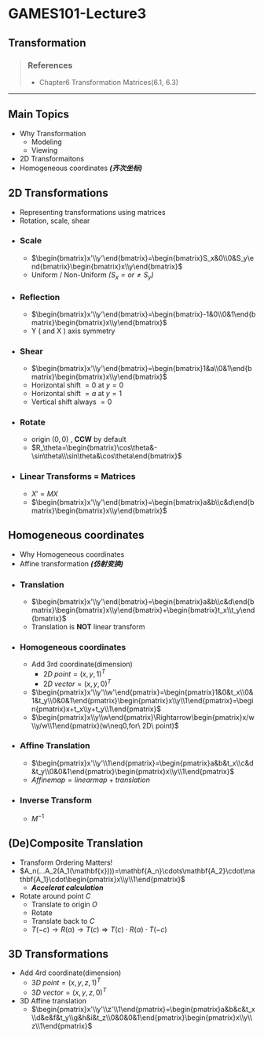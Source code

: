 # GAMES101-Lecture3
## Transformation
>### References
>* Chapter6 Transformation Matrices(6.1, 6.3)

***
## Main Topics
* Why Transformation
    - Modeling
    - Viewing
* 2D Transformaitons
* Homogeneous coordinates ***(齐次坐标)***
## 2D Transformations
* Representing transformations using matrices
* Rotation, scale, shear
* ### Scale
    - $\begin{bmatrix}x'\\y'\end{bmatrix}=\begin{bmatrix}S_x&0\\0&S_y\end{bmatrix}\begin{bmatrix}x\\y\end{bmatrix}$
    - Uniform / Non-Uniform *($S_x=or\neq S_y$)*
* ### Reflection
    - $\begin{bmatrix}x'\\y'\end{bmatrix}=\begin{bmatrix}-1&0\\0&1\end{bmatrix}\begin{bmatrix}x\\y\end{bmatrix}$
    - Y ( and X ) axis symmetry
* ### Shear
    - $\begin{bmatrix}x'\\y'\end{bmatrix}=\begin{bmatrix}1&a\\0&1\end{bmatrix}\begin{bmatrix}x\\y\end{bmatrix}$
    - Horizontal shift $=0$ at $y=0$
    - Horizontal shift $=a$ at $y=1$
    - Vertical shift always $=0$
* ### Rotate
    - origin $(0,0)$ , **CCW** by default
    - $R_\theta=\begin{bmatrix}\cos\theta&-\sin\theta\\\sin\theta&\cos\theta\end{bmatrix}$
* ### Linear Transforms = Matrices
    - $X'=MX$
    - $\begin{bmatrix}x'\\y'\end{bmatrix}=\begin{bmatrix}a&b\\c&d\end{bmatrix}\begin{bmatrix}x\\y\end{bmatrix}$

## Homogeneous coordinates
* Why Homogeneous coordinates
* Affine transformation ***(仿射变换)***
* ### Translation
    - $\begin{bmatrix}x'\\y'\end{bmatrix}=\begin{bmatrix}a&b\\c&d\end{bmatrix}\begin{bmatrix}x\\y\end{bmatrix}+\begin{bmatrix}t_x\\t_y\end{bmatrix}$
    - Translation is **NOT** linear transform
* ### Homogeneous coordinates
    - Add 3rd coordinate(dimension)
        - $2D\ point = (x,y,1)^T$
        - $2D\ vector = (x,y,0)^T$
    - $\begin{pmatrix}x'\\y'\\w'\end{pmatrix}=\begin{pmatrix}1&0&t_x\\0&1&t_y\\0&0&1\end{pmatrix}\begin{pmatrix}x\\y\\1\end{pmatrix}=\begin{pmatrix}x+t_x\\y+t_y\\1\end{pmatrix}$
    - $\begin{pmatrix}x\\y\\w\end{pmatrix}\Rightarrow\begin{pmatrix}x/w\\y/w\\1\end{pmatrix}(w\neq0,for\ 2D\ point)$
* ### Affine Translation
    - $\begin{pmatrix}x'\\y'\\1\end{pmatrix}=\begin{pmatrix}a&b&t_x\\c&d&t_y\\0&0&1\end{pmatrix}\begin{pmatrix}x\\y\\1\end{pmatrix}$
    - $Affine map = linear map + translation$
* ### Inverse Transform
  - $M^{-1}$

## (De)Composite Translation
* Transform Ordering Matters!
* $A_n(...A_2(A_1(\mathbf{x})))=\mathbf{A_n}\cdots\mathbf{A_2}\cdot\mathbf{A_1}\cdot\begin{pmatrix}x\\y\\1\end{pmatrix}$
    - ***Accelerat calculation***
* Rotate around point $C$
    - Translate to origin $O$
    - Rotate
    - Translate back to $C$
    - $T(-c)\rightarrow R(\alpha)\rightarrow T(c) \Longrightarrow T(c)\cdot R(\alpha)\cdot T(-c)$

## 3D Transformations
* Add 4rd coordinate(dimension)
    - $3D\ point = (x,y,z,1)^T$
    - $3D\ vector = (x,y,z,0)^T$
* 3D Affine translation
    - $\begin{pmatrix}x'\\y'\\z'\\1\end{pmatrix}=\begin{pmatrix}a&b&c&t_x\\d&e&f&t_y\\g&h&i&t_z\\0&0&0&1\end{pmatrix}\begin{pmatrix}x\\y\\z\\1\end{pmatrix}$
